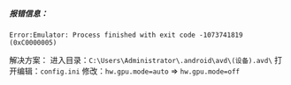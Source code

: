 ##### 报错信息：
```
Error:Emulator: Process finished with exit code -1073741819 (0xC0000005)
```

解决方案：
进入目录：`C:\Users\Administrator\.android\avd\(设备).avd\`
打开编辑：`config.ini`
修改：`hw.gpu.mode=auto` => `hw.gpu.mode=off`